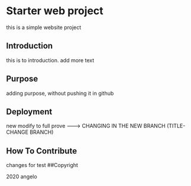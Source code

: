 # Starter web project

this is a simple website project
## Introduction

this is to introduction. add more text

## Purpose

adding purpose, without pushing it in github

## Deployment

new modify to full prove ---> CHANGING IN THE NEW BRANCH (TITLE-CHANGE BRANCH)

## How To Contribute
changes for test
##Copyright 

2020 angelo